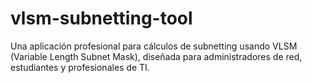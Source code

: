 # vlsm-subnetting-tool
Una aplicación profesional para cálculos de subnetting usando VLSM (Variable Length Subnet Mask), diseñada para administradores de red, estudiantes y profesionales de TI.
